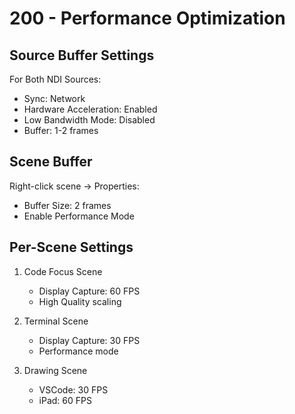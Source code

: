 # 200 - Performance Optimization

## Source Buffer Settings

For Both NDI Sources:<br />
- Sync: Network
- Hardware Acceleration: Enabled
- Low Bandwidth Mode: Disabled
- Buffer: 1-2 frames

## Scene Buffer

Right-click scene → Properties:<br />
- Buffer Size: 2 frames
- Enable Performance Mode

## Per-Scene Settings

1. Code Focus Scene<br />
   - Display Capture: 60 FPS
   - High Quality scaling

2. Terminal Scene<br />
   - Display Capture: 30 FPS
   - Performance mode

3. Drawing Scene<br />
   - VSCode: 30 FPS
   - iPad: 60 FPS
